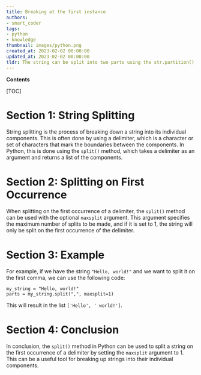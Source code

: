 ```yaml
---
title: Breaking at the first instance
authors:
- smart_coder
tags:
- python
- knowledge
thumbnail: images/python.png
created_at: 2023-02-02 00:00:00
updated_at: 2023-02-02 00:00:00
tldr: The string can be split into two parts using the str.partition() method.
---
```


**Contents**

[TOC]

# Section 1: String Splitting

String splitting is the process of breaking down a string into its individual components. This is often done by using a delimiter, which is a character or set of characters that mark the boundaries between the components. In Python, this is done using the `split()` method, which takes a delimiter as an argument and returns a list of the components.

# Section 2: Splitting on First Occurrence

When splitting on the first occurrence of a delimiter, the `split()` method can be used with the optional `maxsplit` argument. This argument specifies the maximum number of splits to be made, and if it is set to 1, the string will only be split on the first occurrence of the delimiter.

# Section 3: Example

For example, if we have the string `"Hello, world!"` and we want to split it on the first comma, we can use the following code:

```
my_string = "Hello, world!"
parts = my_string.split(",", maxsplit=1)
```

This will result in the list `['Hello', ' world!']`.

# Section 4: Conclusion

In conclusion, the `split()` method in Python can be used to split a string on the first occurrence of a delimiter by setting the `maxsplit` argument to 1. This can be a useful tool for breaking up strings into their individual components.
